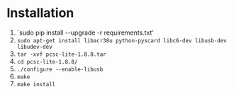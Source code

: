 Installation
=======
1. `sudo pip install --upgrade -r requirements.txt'
2. `sudo apt-get install libacr38u python-pyscard libc6-dev libusb-dev libudev-dev`
3. `tar -xvf pcsc-lite-1.8.8.tar`
4. `cd pcsc-lite-1.8.8/`
5. `./configure --enable-libusb`
6. `make`
7. `make install`

